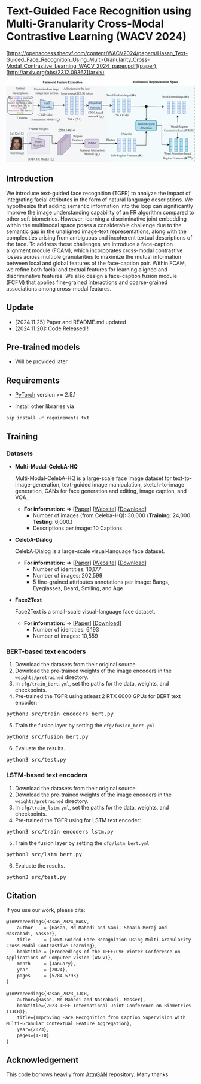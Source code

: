 # Text-Guided Face Recognition using Multi-Granularity Cross-Modal Contrastive Learning (WACV 2024)

[https://openaccess.thecvf.com/content/WACV2024/papers/Hasan_Text-Guided_Face_Recognition_Using_Multi-Granularity_Cross-Modal_Contrastive_Learning_WACV_2024_paper.pdf](paper), [http://arxiv.org/abs/2312.09367](arxiv)

<img src="tgfr_2024.png" heighth="400" width="600"> 

## Introduction
We introduce text-guided face recognition (TGFR) to analyze the impact of integrating facial attributes in the form of natural language descriptions. We hypothesize that adding semantic information into the loop can significantly improve the image understanding capability of an FR algorithm compared to other soft biometrics. However, learning a discriminative joint embedding within the multimodal space poses a considerable challenge due to the semantic gap in the unaligned image-text representations, along with the complexities arising from ambiguous and incoherent textual descriptions of the face. To address these challenges, we introduce a face-caption alignment module (FCAM), which incorporates cross-modal contrastive losses across multiple granularities to maximize the mutual information between local and global features of the face-caption pair. Within FCAM, we refine both facial and textual features for learning aligned and discriminative features. We also design a face-caption fusion module (FCFM) that applies fine-grained interactions and coarse-grained associations among cross-modal features. 


## Update
* [2024.11.25] Paper and README.md updated
* [2024.11.20]: Code Released !


## Pre-trained models
* Will be provided later


## Requirements
* [PyTorch](https://pytorch.org/) version >= 2.5.1

* Install other libraries via
```
pip install -r requirements.txt
```


## Training
### Datasets
* <span id="head-mmdata"> **Multi-Modal-CelebA-HQ** </span>

  Multi-Modal-CelebA-HQ is a large-scale face image dataset for text-to-image-generation, text-guided image manipulation, sketch-to-image generation, GANs for face generation and editing, image caption, and VQA.
  * **For information:**  ⇒ [[Paper](https://arxiv.org/pdf/2012.03308.pdf)] [[Website](https://github.com/weihaox/Multi-Modal-CelebA-HQ-Dataset)] [[Download](https://drive.google.com/drive/folders/1eVrGKfkbw7bh9xPcX8HJa-qWQTD9aWvf)]
    * Number of images (from Celeba-HQ): 30,000 (**Training**: 24,000. **Testing**: 6,000.)
    * Descriptions per image: 10 Captions


* <span id="head-celebad"> **CelebA-Dialog** </span>

  CelebA-Dialog is a large-scale visual-language face dataset.
  * **For information:**  ⇒ [[Paper](https://openaccess.thecvf.com/content/ICCV2021/papers/Jiang_Talk-To-Edit_Fine-Grained_Facial_Editing_via_Dialog_ICCV_2021_paper.pdf)] [[Website](http://mmlab.ie.cuhk.edu.hk/projects/CelebA/CelebA_Dialog.html)] [[Download](https://github.com/yumingj/Talk-to-Edit)]
    * Number of identities: 10,177
    * Number of images: 202,599 
    * 5 fine-grained attributes annotations per image: Bangs, Eyeglasses, Beard, Smiling, and Age

* <span id="head-celebad"> **Face2Text** </span>

  Face2Text is a small-scale visual-language face dataset.
  * **For information:**  ⇒ [[Paper](https://arxiv.org/abs/2205.12342)] [[Download](https://github.com/mtanti/face2text-dataset)]
    * Number of identities: 6,193
    * Number of images: 10,559 
  

### BERT-based text encoders
1. Download the datasets from their original source.
2. Download the pre-trained weights of the image encoders in the ```weights/pretrained``` directory.
3. In ```cfg/train_bert.yml```, set the paths for the data, weights, and checkpoints.
4. Pre-trained the TGFR using atleast 2 RTX 6000 GPUs for BERT text encoder:
<pre>python3 src/train_encoders_bert.py</pre> 
5. Train the fusion layer by setting the ```cfg/fusion_bert.yml```
<pre>python3 src/fusion_bert.py</pre>                                             
6. Evaluate the results.
<pre>python3 src/test.py</pre>        
                                                                                          

### LSTM-based text encoders
1. Download the datasets from their original source.
2. Download the pre-trained weights of the image encoders in the ```weights/pretrained``` directory.
3. In ```cfg/train_lstm.yml```, set the paths for the data, weights, and checkpoints.
4. Pre-trained the TGFR using for LSTM text encoder:
<pre>python3 src/train_encoders_lstm.py</pre> 
5. Train the fusion layer by setting the ```cfg/lstm_bert.yml```
<pre>python3 src/lstm_bert.py</pre>                                             
6. Evaluate the results.
<pre>python3 src/test.py</pre>  


## Citation
If you use our work, please cite:
```
@InProceedings{Hasan_2024_WACV,
    author    = {Hasan, Md Mahedi and Sami, Shoaib Meraj and Nasrabadi, Nasser},
    title     = {Text-Guided Face Recognition Using Multi-Granularity Cross-Modal Contrastive Learning},
    booktitle = {Proceedings of the IEEE/CVF Winter Conference on Applications of Computer Vision (WACV)},
    month     = {January},
    year      = {2024},
    pages     = {5784-5793}
}

@InProceedings{Hasan_2023_IJCB,
    author={Hasan, Md Mahedi and Nasrabadi, Nasser},
    booktitle={2023 IEEE International Joint Conference on Biometrics (IJCB)}, 
    title={Improving Face Recognition from Caption Supervision with Multi-Granular Contextual Feature Aggregation}, 
    year={2023},
    pages={1-10}
}
```

## Acknowledgement
This code borrows heavily from [AttnGAN](https://github.com/taoxugit/AttnGAN) repository. Many thanks

